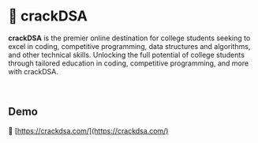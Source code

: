 # 🚀 crackDSA

**crackDSA** is the premier online destination for college students seeking to excel in coding, competitive programming, data structures and algorithms, and other technical skills. Unlocking the full potential of college students through tailored education in coding, competitive programming, and more with crackDSA.

<br>

## Demo

📌 [https://crackdsa.com/](https://crackdsa.com/)

<br>
